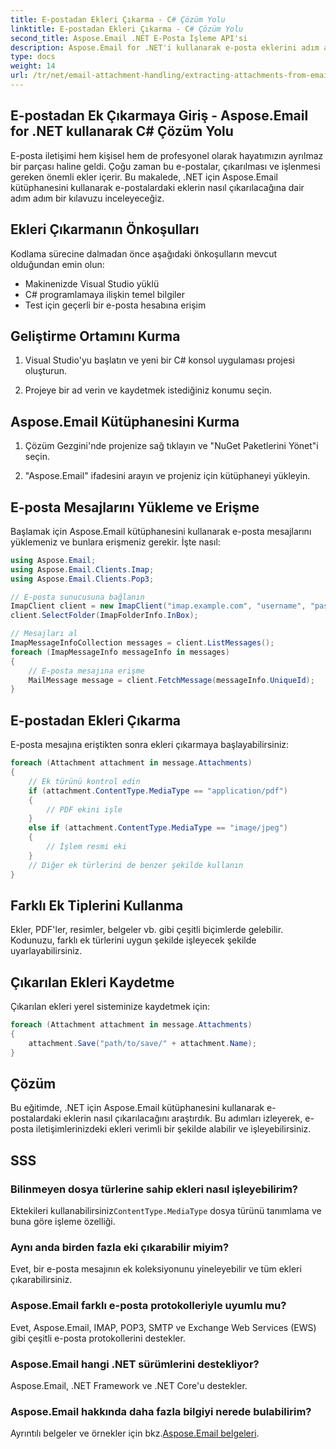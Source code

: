 ```yaml
---
title: E-postadan Ekleri Çıkarma - C# Çözüm Yolu
linktitle: E-postadan Ekleri Çıkarma - C# Çözüm Yolu
second_title: Aspose.Email .NET E-Posta İşleme API'si
description: Aspose.Email for .NET'i kullanarak e-posta eklerini adım adım çıkarmayı öğrenin. Çeşitli formatları kullanın ve kolaylıkla kaydedin.
type: docs
weight: 14
url: /tr/net/email-attachment-handling/extracting-attachments-from-email-csharp-walkthrough/
---
```


## E-postadan Ek Çıkarmaya Giriş - Aspose.Email for .NET kullanarak C# Çözüm Yolu

E-posta iletişimi hem kişisel hem de profesyonel olarak hayatımızın ayrılmaz bir parçası haline geldi. Çoğu zaman bu e-postalar, çıkarılması ve işlenmesi gereken önemli ekler içerir. Bu makalede, .NET için Aspose.Email kütüphanesini kullanarak e-postalardaki eklerin nasıl çıkarılacağına dair adım adım bir kılavuzu inceleyeceğiz.

## Ekleri Çıkarmanın Önkoşulları

Kodlama sürecine dalmadan önce aşağıdaki önkoşulların mevcut olduğundan emin olun:

- Makinenizde Visual Studio yüklü
- C# programlamaya ilişkin temel bilgiler
- Test için geçerli bir e-posta hesabına erişim

## Geliştirme Ortamını Kurma

1. Visual Studio'yu başlatın ve yeni bir C# konsol uygulaması projesi oluşturun.

2. Projeye bir ad verin ve kaydetmek istediğiniz konumu seçin.

## Aspose.Email Kütüphanesini Kurma

1. Çözüm Gezgini'nde projenize sağ tıklayın ve "NuGet Paketlerini Yönet"i seçin.

2. "Aspose.Email" ifadesini arayın ve projeniz için kütüphaneyi yükleyin.

## E-posta Mesajlarını Yükleme ve Erişme

Başlamak için Aspose.Email kütüphanesini kullanarak e-posta mesajlarını yüklemeniz ve bunlara erişmeniz gerekir. İşte nasıl:

```csharp
using Aspose.Email;
using Aspose.Email.Clients.Imap;
using Aspose.Email.Clients.Pop3;

// E-posta sunucusuna bağlanın
ImapClient client = new ImapClient("imap.example.com", "username", "password");
client.SelectFolder(ImapFolderInfo.InBox);

// Mesajları al
ImapMessageInfoCollection messages = client.ListMessages();
foreach (ImapMessageInfo messageInfo in messages)
{
    // E-posta mesajına erişme
    MailMessage message = client.FetchMessage(messageInfo.UniqueId);
}
```

## E-postadan Ekleri Çıkarma

E-posta mesajına eriştikten sonra ekleri çıkarmaya başlayabilirsiniz:

```csharp
foreach (Attachment attachment in message.Attachments)
{
    // Ek türünü kontrol edin
    if (attachment.ContentType.MediaType == "application/pdf")
    {
        // PDF ekini işle
    }
    else if (attachment.ContentType.MediaType == "image/jpeg")
    {
        // İşlem resmi eki
    }
    // Diğer ek türlerini de benzer şekilde kullanın
}
```

## Farklı Ek Tiplerini Kullanma

Ekler, PDF'ler, resimler, belgeler vb. gibi çeşitli biçimlerde gelebilir. Kodunuzu, farklı ek türlerini uygun şekilde işleyecek şekilde uyarlayabilirsiniz.

## Çıkarılan Ekleri Kaydetme

Çıkarılan ekleri yerel sisteminize kaydetmek için:

```csharp
foreach (Attachment attachment in message.Attachments)
{
    attachment.Save("path/to/save/" + attachment.Name);
}
```

## Çözüm

Bu eğitimde, .NET için Aspose.Email kütüphanesini kullanarak e-postalardaki eklerin nasıl çıkarılacağını araştırdık. Bu adımları izleyerek, e-posta iletişimlerinizdeki ekleri verimli bir şekilde alabilir ve işleyebilirsiniz.

## SSS

### Bilinmeyen dosya türlerine sahip ekleri nasıl işleyebilirim?

 Ektekileri kullanabilirsiniz`ContentType.MediaType` dosya türünü tanımlama ve buna göre işleme özelliği.

### Aynı anda birden fazla eki çıkarabilir miyim?

Evet, bir e-posta mesajının ek koleksiyonunu yineleyebilir ve tüm ekleri çıkarabilirsiniz.

### Aspose.Email farklı e-posta protokolleriyle uyumlu mu?

Evet, Aspose.Email, IMAP, POP3, SMTP ve Exchange Web Services (EWS) gibi çeşitli e-posta protokollerini destekler.

### Aspose.Email hangi .NET sürümlerini destekliyor?

Aspose.Email, .NET Framework ve .NET Core'u destekler.

### Aspose.Email hakkında daha fazla bilgiyi nerede bulabilirim?

 Ayrıntılı belgeler ve örnekler için bkz.[Aspose.Email belgeleri](https://reference.aspose.com/email/net/).